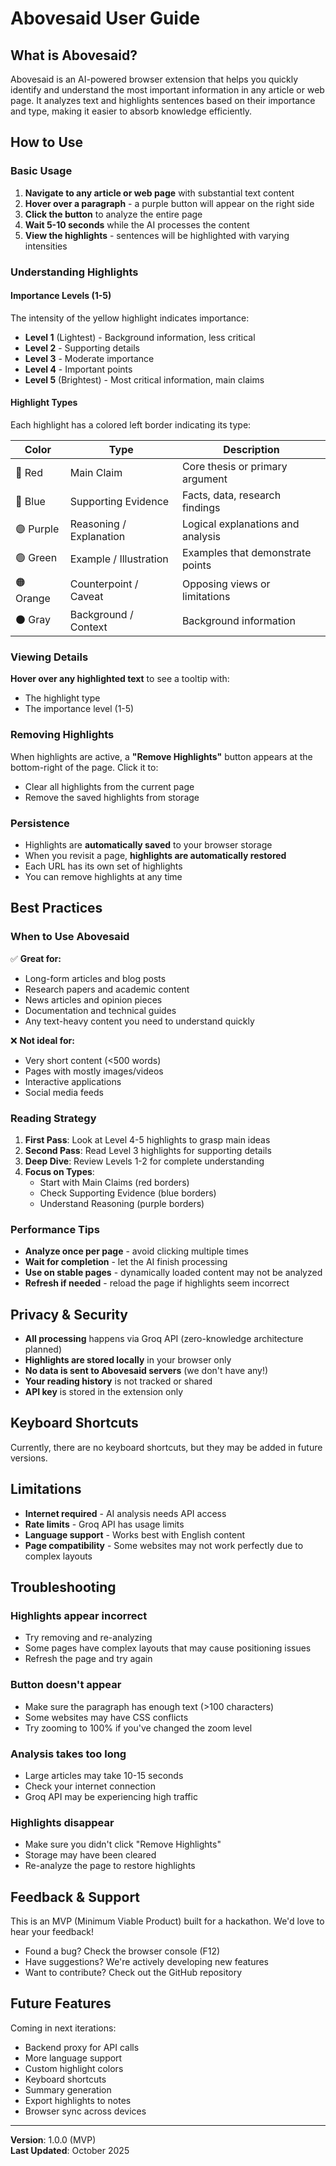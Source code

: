 # Abovesaid User Guide

## What is Abovesaid?

Abovesaid is an AI-powered browser extension that helps you quickly identify and understand the most important information in any article or web page. It analyzes text and highlights sentences based on their importance and type, making it easier to absorb knowledge efficiently.

## How to Use

### Basic Usage

1. **Navigate to any article or web page** with substantial text content
2. **Hover over a paragraph** - a purple button will appear on the right side
3. **Click the button** to analyze the entire page
4. **Wait 5-10 seconds** while the AI processes the content
5. **View the highlights** - sentences will be highlighted with varying intensities

### Understanding Highlights

#### Importance Levels (1-5)

The intensity of the yellow highlight indicates importance:

- **Level 1** (Lightest) - Background information, less critical
- **Level 2** - Supporting details
- **Level 3** - Moderate importance
- **Level 4** - Important points
- **Level 5** (Brightest) - Most critical information, main claims

#### Highlight Types

Each highlight has a colored left border indicating its type:

| Color | Type | Description |
|-------|------|-------------|
| 🔴 Red | Main Claim | Core thesis or primary argument |
| 🔵 Blue | Supporting Evidence | Facts, data, research findings |
| 🟣 Purple | Reasoning / Explanation | Logical explanations and analysis |
| 🟢 Green | Example / Illustration | Examples that demonstrate points |
| 🟠 Orange | Counterpoint / Caveat | Opposing views or limitations |
| ⚫ Gray | Background / Context | Background information |

### Viewing Details

**Hover over any highlighted text** to see a tooltip with:
- The highlight type
- The importance level (1-5)

### Removing Highlights

When highlights are active, a **"Remove Highlights"** button appears at the bottom-right of the page. Click it to:
- Clear all highlights from the current page
- Remove the saved highlights from storage

### Persistence

- Highlights are **automatically saved** to your browser storage
- When you revisit a page, **highlights are automatically restored**
- Each URL has its own set of highlights
- You can remove highlights at any time

## Best Practices

### When to Use Abovesaid

✅ **Great for:**
- Long-form articles and blog posts
- Research papers and academic content
- News articles and opinion pieces
- Documentation and technical guides
- Any text-heavy content you need to understand quickly

❌ **Not ideal for:**
- Very short content (<500 words)
- Pages with mostly images/videos
- Interactive applications
- Social media feeds

### Reading Strategy

1. **First Pass**: Look at Level 4-5 highlights to grasp main ideas
2. **Second Pass**: Read Level 3 highlights for supporting details
3. **Deep Dive**: Review Levels 1-2 for complete understanding
4. **Focus on Types**: 
   - Start with Main Claims (red borders)
   - Check Supporting Evidence (blue borders)
   - Understand Reasoning (purple borders)

### Performance Tips

- **Analyze once per page** - avoid clicking multiple times
- **Wait for completion** - let the AI finish processing
- **Use on stable pages** - dynamically loaded content may not be analyzed
- **Refresh if needed** - reload the page if highlights seem incorrect

## Privacy & Security

- **All processing** happens via Groq API (zero-knowledge architecture planned)
- **Highlights are stored locally** in your browser only
- **No data is sent to Abovesaid servers** (we don't have any!)
- **Your reading history** is not tracked or shared
- **API key** is stored in the extension only

## Keyboard Shortcuts

Currently, there are no keyboard shortcuts, but they may be added in future versions.

## Limitations

- **Internet required** - AI analysis needs API access
- **Rate limits** - Groq API has usage limits
- **Language support** - Works best with English content
- **Page compatibility** - Some websites may not work perfectly due to complex layouts

## Troubleshooting

### Highlights appear incorrect
- Try removing and re-analyzing
- Some pages have complex layouts that may cause positioning issues
- Refresh the page and try again

### Button doesn't appear
- Make sure the paragraph has enough text (>100 characters)
- Some websites may have CSS conflicts
- Try zooming to 100% if you've changed the zoom level

### Analysis takes too long
- Large articles may take 10-15 seconds
- Check your internet connection
- Groq API may be experiencing high traffic

### Highlights disappear
- Make sure you didn't click "Remove Highlights"
- Storage may have been cleared
- Re-analyze the page to restore highlights

## Feedback & Support

This is an MVP (Minimum Viable Product) built for a hackathon. We'd love to hear your feedback!

- Found a bug? Check the browser console (F12)
- Have suggestions? We're actively developing new features
- Want to contribute? Check out the GitHub repository

## Future Features

Coming in next iterations:
- Backend proxy for API calls
- More language support
- Custom highlight colors
- Keyboard shortcuts
- Summary generation
- Export highlights to notes
- Browser sync across devices

---

**Version**: 1.0.0 (MVP)  
**Last Updated**: October 2025

